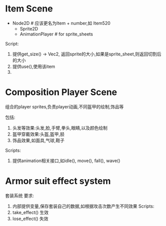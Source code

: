 # Item Scene
* Node2D                # 应该更名为Item + number,如 Item520
    * Sprite2D
    * AnimationPlayer   # for sprite_sheets

Script:
1. 提供get_size() -> Vec2, 返回sprite的大小,如果是sprite_sheet,则返回切割后的大小
2. 提供use(),使用该item
3.



# Composition Player Scene
组合的player sprites,负责player动画,不同盔甲的绘制,饰品等

包括:
1. 头发等效果:头发,脸,手臂,拳头,眼睛,以及颜色绘制
2. 盔甲穿戴效果:头盔,盔甲,胫
3. 饰品效果,如面具,气球,鞋子

Scripts:
1. 提供animation相关接口,如idle(), move(), fall(), wave()





# Armor suit effect system
套装系统
要求:
1. 内部提供变量,保存套装自己的数据,如根据攻击次数产生不同效果
Scripts:
1. take_effect()    生效
2. lose_effect()    失效
